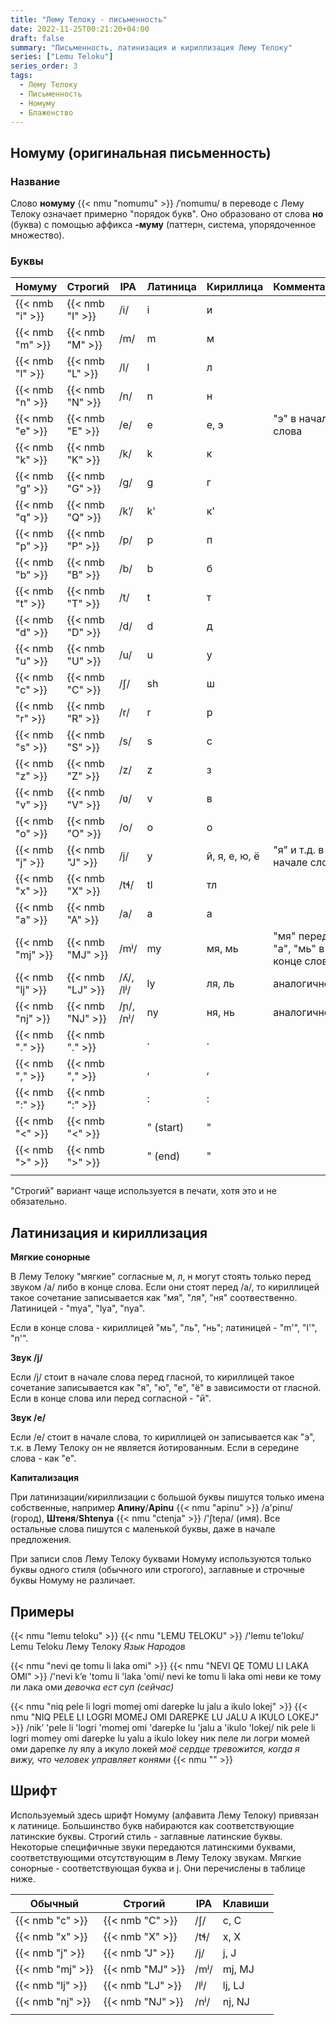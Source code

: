```yaml
---
title: "Лему Телоку - письменность"
date: 2022-11-25T00:21:20+04:00
draft: false
summary: "Письменность, латинизация и кириллизация Лему Телоку"
series: ["Lemu Teloku"]
series_order: 3
tags:
  - Лему Телоку
  - Письменность
  - Номуму
  - Блаженство
---
```


## Номуму (оригинальная письменность)

### Название

Слово **номуму** {{< nmu "nomumu" >}} /ˈnomumu/ в переводе с Лему Телоку означает примерно "порядок букв". Оно образовано от слова **но** (буква) с помощью аффикса **-муму** (паттерн, система, упорядоченное множество). 

### Буквы


| Номуму           | Строгий          | IPA       | Латиница  | Кириллица     | Комментарий                        |
| ---------------- | ---------------- | --------- | --------- | ------------- | ---------------------------------- |
| {{< nmb "i" >}}  | {{< nmb "I" >}}  | /i/       | i         | и             |                                    |
| {{< nmb "m" >}}  | {{< nmb "M" >}}  | /m/       | m         | м             |                                    |
| {{< nmb "l" >}}  | {{< nmb "L" >}}  | /l/       | l         | л             |                                    |
| {{< nmb "n" >}}  | {{< nmb "N" >}}  | /n/       | n         | н             |                                    |
| {{< nmb "e" >}}  | {{< nmb "E" >}}  | /e/       | e         | е, э          | "э" в начале слова                 |
| {{< nmb "k" >}}  | {{< nmb "K" >}}  | /k/       | k         | к             |                                    |
| {{< nmb "g" >}}  | {{< nmb "G" >}}  | /g/       | g         | г             |                                    |
| {{< nmb "q" >}}  | {{< nmb "Q" >}}  | /kʼ/      | k'        | к'            |                                    |
| {{< nmb "p" >}}  | {{< nmb "P" >}}  | /p/       | p         | п             |                                    |
| {{< nmb "b" >}}  | {{< nmb "B" >}}  | /b/       | b         | б             |                                    |
| {{< nmb "t" >}}  | {{< nmb "T" >}}  | /t/       | t         | т             |                                    |
| {{< nmb "d" >}}  | {{< nmb "D" >}}  | /d/       | d         | д             |                                    |
| {{< nmb "u" >}}  | {{< nmb "U" >}}  | /u/       | u         | у             |                                    |
| {{< nmb "c" >}}  | {{< nmb "C" >}}  | /ʃ/       | sh        | ш             |                                    |
| {{< nmb "r" >}}  | {{< nmb "R" >}}  | /r/       | r         | р             |                                    |
| {{< nmb "s" >}}  | {{< nmb "S" >}}  | /s/       | s         | с             |                                    |
| {{< nmb "z" >}}  | {{< nmb "Z" >}}  | /z/       | z         | з             |                                    |
| {{< nmb "v" >}}  | {{< nmb "V" >}}  | /ʋ/       | v         | в             |                                    |
| {{< nmb "o" >}}  | {{< nmb "O" >}}  | /o/       | o         | о             |                                    |
| {{< nmb "j" >}}  | {{< nmb "J" >}}  | /j/       | y         | й, я, е, ю, ё | "я" и т.д. в начале слова          |
| {{< nmb "x" >}}  | {{< nmb "X" >}}  | /tɬ/      | tl        | тл            |                                    |
| {{< nmb "a" >}}  | {{< nmb "A" >}}  | /a/       | a         | а             |                                    |
| {{< nmb "mj" >}} | {{< nmb "MJ" >}} | /mʲ/      | my        | мя, мь        | "мя" перед "а", "мь" в конце слова |
| {{< nmb "lj" >}} | {{< nmb "LJ" >}} | /ʎ/, /lʲ/ | ly        | ля, ль        | аналогично                         |
| {{< nmb "nj" >}} | {{< nmb "NJ" >}} | /ɲ/, /nʲ/ | ny        | ня, нь        | аналогично                         |
| {{< nmb "." >}}  | {{< nmb "." >}}  |           | .         | .             |                                    |
| {{< nmb "," >}}  | {{< nmb "," >}}  |           | ,         | ,             |                                    |
| {{< nmb ":" >}}  | {{< nmb ":" >}}  |           | :         | :             |                                    |
| {{< nmb "<" >}}  | {{< nmb "<" >}}  |           | " (start) | "             |                                    |
| {{< nmb ">" >}}  | {{< nmb ">" >}}  |           | " (end)   | "             |                                    |
|                  |                  |           |           |               |                                    |

"Строгий" вариант чаще используется в печати, хотя это и не обязательно.

## Латинизация и кириллизация

**Мягкие сонорные**

В Лему Телоку "мягкие" согласные м, л, н могут стоять только перед звуком /a/ либо в конце слова. 
Если они стоят перед /a/, то кириллицей такое сочетание записывается как "мя", "ля", "ня" соотвественно.
Латиницей - "mya", "lya", "nya". 

Если в конце слова - кириллицей "мь", "ль", "нь"; латиницей - "m'", "l'", "n'". 

**Звук /j/**

Если /j/ стоит в начале слова перед гласной, то кириллицей такое сочетание записывается как "я", "ю", "е", "ё" в зависимости от гласной. Если в конце слова или перед согласной - "й". 

**Звук /e/**

Если /e/ стоит в начале слова, то кириллицей он записывается как "э", т.к. в Лему Телоку он не является йотированным. Если в середине слова - как "е". 

**Капитализация**

При латинизации/кириллизации с большой буквы пишутся только имена собственные, например **Апину**/**Apinu** {{< nmu "apinu" >}} /a'pinu/ (город), **Штеня**/**Shtenya** {{< nmu "ctenja" >}} /'ʃteɲa/ (имя). Все остальные слова пишутся с маленькой буквы, даже в начале предложения. 

При записи слов Лему Телоку буквами Номуму используются только буквы одного стиля (обычного или строгого), заглавные и строчные буквы Номуму не различает. 

## Примеры

{{< nmu "lemu teloku" >}}
{{< nmu "LEMU TELOKU" >}}
/'lemu te'loku/
Lemu Teloku
Лему Телоку
*Язык Народов*

{{< nmu "nevi qe tomu li laka omi" >}}
{{< nmu "NEVI QE TOMU LI LAKA OMI" >}}
/'nevi kʼe 'tomu li 'laka 'omi/
nevi ke tomu li laka omi
неви ке тому ли лака оми
*девочка ест суп (сейчас)*

{{< nmu "niq pele li logri momej omi darepke lu jalu a ikulo lokej" >}}
{{< nmu "NIQ PELE LI LOGRI MOMEJ OMI DAREPKE LU JALU A IKULO LOKEJ" >}}
/nikʼ 'pele li 'logri 'momej omi 'darepke lu 'jalu a 'ikulo 'lokej/
nik pele li logri momey omi darepke lu yalu a ikulo lokey
ник пеле ли логри момей оми дарепке лу ялу а икуло локей
*моё сердце тревожится, когда я вижу, что человек управляет конями*
{{< nmu "" >}}

## Шрифт

Используемый здесь шрифт Номуму (алфавита Лему Телоку) привязан к латинице. Большинство букв набираются как соответствующие латинские буквы. Строгий стиль - заглавные латинские буквы. Некоторые специфичные звуки передаются латинскими буквами, соответствующими отсутствующим в Лему Телоку звукам. Мягкие сонорные - соответствующая буква и j. Они перечислены в таблице ниже. 

| Обычный          | Строгий          | IPA  | Клавиши |
| ---------------- | ---------------- | ---- | ------- |
| {{< nmb "c" >}}  | {{< nmb "C" >}}  | /ʃ/  | c, C    |
| {{< nmb "x" >}}  | {{< nmb "X" >}}  | /tɬ/ | x, X    |
| {{< nmb "j" >}}  | {{< nmb "J" >}}  | /j/  | j, J    |
| {{< nmb "mj" >}} | {{< nmb "MJ" >}} | /mʲ/ | mj, MJ  |
| {{< nmb "lj" >}} | {{< nmb "LJ" >}} | /lʲ/ | lj, LJ  |
| {{< nmb "nj" >}} | {{< nmb "NJ" >}} | /nʲ/ | nj, NJ  |
|                  |                  |      |         |
